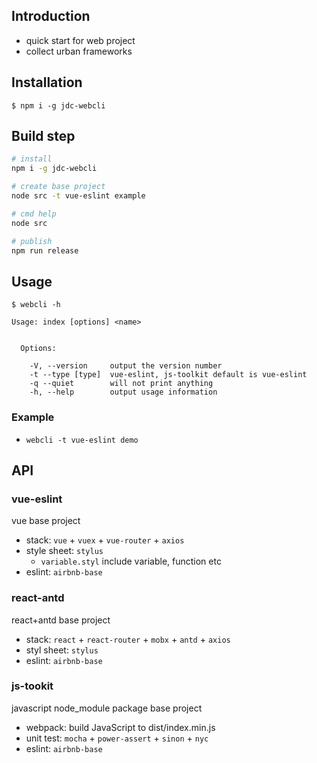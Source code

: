 ## Introduction
- quick start for web project
- collect urban frameworks

## Installation
```
$ npm i -g jdc-webcli
```

## Build step
```bash
# install
npm i -g jdc-webcli

# create base project
node src -t vue-eslint example

# cmd help
node src

# publish
npm run release

```

## Usage
```
$ webcli -h

Usage: index [options] <name>


  Options:

    -V, --version     output the version number
    -t --type [type]  vue-eslint, js-toolkit default is vue-eslint
    -q --quiet        will not print anything
    -h, --help        output usage information
```

### Example
- `webcli -t vue-eslint demo`

## API

### vue-eslint
vue base project

- stack: `vue` + `vuex` + `vue-router` + `axios`
- style sheet: `stylus`
  - `variable.styl` include variable, function etc
- eslint: `airbnb-base`

### react-antd
react+antd base project

- stack: `react` + `react-router` + `mobx` + `antd` + `axios`
- styl sheet: `stylus`
- eslint: `airbnb-base`

### js-tookit
javascript node_module package base project

- webpack: build JavaScript to dist/index.min.js
- unit test: `mocha` + `power-assert` + `sinon` + `nyc`
- eslint: `airbnb-base`
